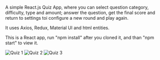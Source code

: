 A simple React.js Quiz App, where you can select question category, difficulty, type and amount; answer the question, get the final score and return to settings toi configure a new round and play again.

It uses Axios, Redux, Material UI and html entities.

This is a React app, run "npm install" after you cloned it, and than "npm start" to view it.

![Quiz 1](https://alexandramuresan.ro/github/quiz1.PNG)
![Quiz 2](https://alexandramuresan.ro/github/quiz2.PNG)
![Quiz 3](https://alexandramuresan.ro/github/quiz3.PNG)
